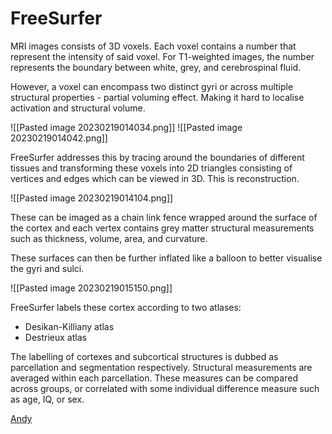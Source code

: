 # FreeSurfer
MRI images consists of 3D voxels. Each voxel contains a number that represent the intensity of said voxel. For T1-weighted images, the number represents the boundary between white, grey, and cerebrospinal fluid.

However, a voxel can encompass two distinct gyri or across multiple structural properties - partial voluming effect. Making it hard to localise activation and structural volume.

![[Pasted image 20230219014034.png]] ![[Pasted image 20230219014042.png]]

FreeSurfer addresses this by tracing around the boundaries of different tissues and transforming these voxels into 2D triangles consisting of vertices and edges which can be viewed in 3D. This is reconstruction.

![[Pasted image 20230219014104.png]]

These can be imaged as a chain link fence wrapped around the surface of the cortex and each vertex contains grey matter structural measurements such as thickness, volume, area, and curvature.

These surfaces can then be further inflated like a balloon to better visualise the gyri and sulci.

![[Pasted image 20230219015150.png]]

FreeSurfer labels these cortex according to two atlases: 
- Desikan-Killiany atlas 
- Destrieux atlas

The labelling of cortexes and subcortical structures is dubbed as parcellation and segmentation respectively. Structural measurements are averaged within each parcellation. These measures can be compared across groups, or correlated with some individual difference measure such as age, IQ, or sex.

[Andy](https://andysbrainbook.readthedocs.io/en/latest/FreeSurfer/FS_ShortCourse/FS_01_BasicTerms.html)

